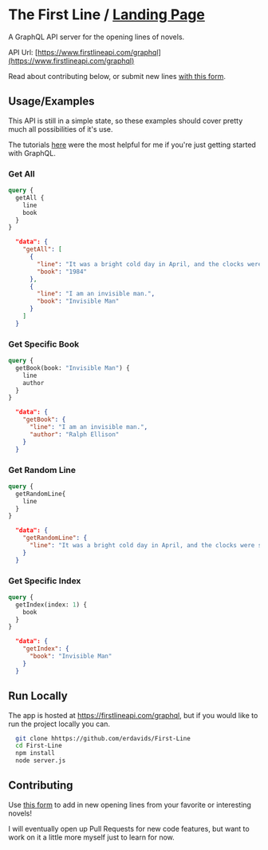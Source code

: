 
# The First Line / [Landing Page](https://www.firstlineapi.com)

A GraphQL API server for the opening lines of novels.

API Url: [https://www.firstlineapi.com/graphql](https://www.firstlineapi.com/graphql)

Read about contributing below, or submit new lines [with this form](https://docs.google.com/forms/d/e/1FAIpQLSc4Qsz4TdLKLe59xrw8wPV1CGFsaTJNOKGHr489Hp80LAuFlg/viewform?usp=sf_link).

## Usage/Examples
This API is still in a simple state, so these examples should cover pretty much all possibilities of it's use.

The tutorials [here](https://graphql.org/graphql-js/) were the most helpful for me if you're just getting started with GraphQL.
### Get All
```graphql
query {
  getAll {
    line
    book
  }
}
```
```JSON
  "data": {
    "getAll": [
      {
        "line": "It was a bright cold day in April, and the clocks were striking thirteen.",
        "book": "1984"
      },
      {
        "line": "I am an invisible man.",
        "book": "Invisible Man"
      }
    ]
  }
```
### Get Specific Book
```graphql
query {
  getBook(book: "Invisible Man") {
    line 
    author
  }
}
```
```JSON
  "data": {
    "getBook": {
      "line": "I am an invisible man.",
      "author": "Ralph Ellison"
    }
  }
```

### Get Random Line 
```graphql
query {
  getRandomLine{
    line
  }
}
```
```JSON
  "data": {
    "getRandomLine": {
      "line": "It was a bright cold day in April, and the clocks were striking thirteen."
    }
  }
```

### Get Specific Index
```graphql
query {
  getIndex(index: 1) {
    book
  }
}
```
```JSON
  "data": {
    "getIndex": {
      "book": "Invisible Man"
    }
  }
```






  
## Run Locally

The app is hosted at https://firstlineapi.com/graphql, but if you would like to run the project locally you can.

```bash
  git clone hhttps://github.com/erdavids/First-Line
  cd First-Line
  npm install
  node server.js
```

  
## Contributing

Use [this form](https://docs.google.com/forms/d/e/1FAIpQLSc4Qsz4TdLKLe59xrw8wPV1CGFsaTJNOKGHr489Hp80LAuFlg/viewform?usp=sf_link) to add in new opening lines from your favorite or interesting novels! 

I will eventually open up Pull Requests for new code features, but want to work on it a little more myself just to learn for now.


  
